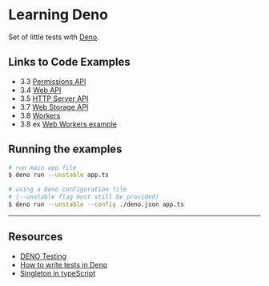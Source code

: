 # Learning Deno

Set of little tests with [Deno](https://deno.land/).

## Links to Code Examples

- 3.3 [Permissions API](./permission-api/readme.md)
- 3.4 [Web API](./web-platform-api/readme.md)
- 3.5 [HTTP Server API](./http-server-api/readme.md)
- 3.7 [Web Storage API](./web-storage-api/readme.md)
- 3.8 [Workers](./web-worker-api/readme.md)
- 3.8 ex [Web Workers example](./ex-web-workers/readme.md)

## Running the examples

```bash
# run main app file
$ deno run --unstable app.ts

# using a Deno configuration file 
# (--unstable flag must still be provided)
$ deno run --unstable --config ./deno.json app.ts
```

---

## Resources

- [DENO Testing](https://deno.land/manual@main/testing)
- [How to write tests in Deno](https://dev.to/robdwaller/how-to-write-tests-in-deno-pen)
- [Singleton in typeScript](https://refactoring.guru/design-patterns/singleton/typescript/example)
